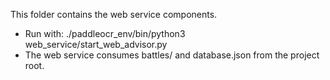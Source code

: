 This folder contains the web service components.
- Run with: ./paddleocr_env/bin/python3 web_service/start_web_advisor.py
- The web service consumes battles/ and database.json from the project root.
